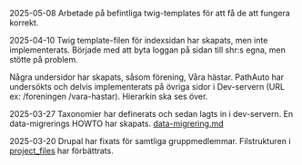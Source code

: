 2025-05-08
Arbetade på befintliga twig-templates för att få de att fungera korrekt.

2025-04-10
Twig template-filen för indexsidan har skapats, men inte implementerats. Började med att byta loggan på sidan till shr:s egna, men stötte på problem.

Några undersidor har skapats, såsom förening, Våra hästar. PathAuto har undersökts och delvis implementerats på övriga sidor i Dev-servern (URL ex: /foreningen  /vara-hastar). Hierarkin ska ses över.

2025-03-27
Taxonomier har definerats och sedan lagts in i dev-servern. En data-migrerings HOWTO har skapats. [data-migrering.md](/documentation/data-migrering.md)

2025-03-20
Drupal har fixats för samtliga gruppmedlemmar. Filstrukturen i [project_files](https://github.com/Melvinchr/shr2025_project_files) har förbättrats.
